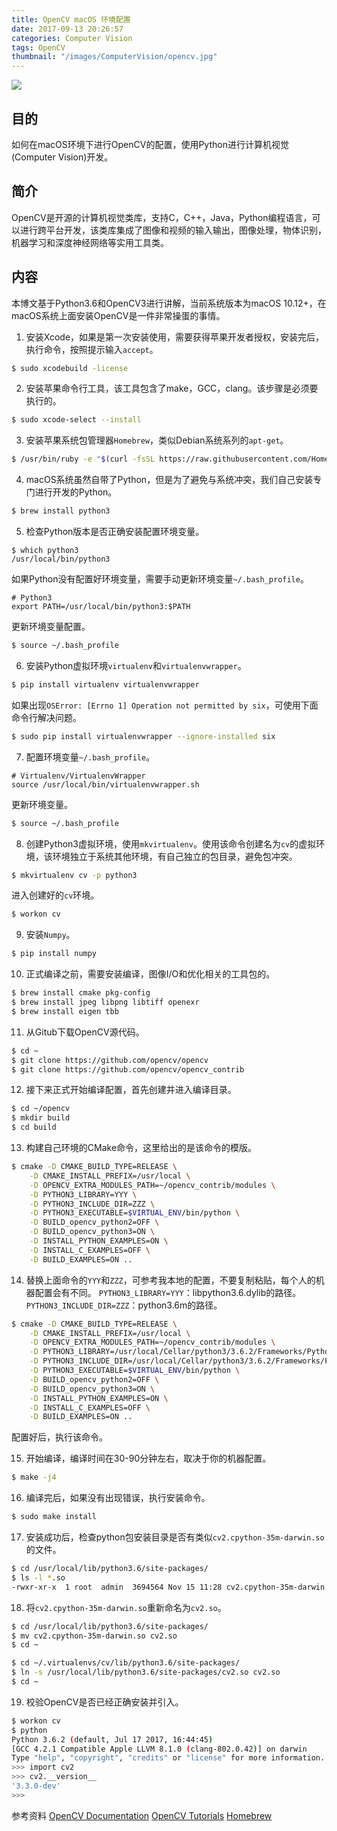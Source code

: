 ```yaml
---
title: OpenCV macOS 环境配置
date: 2017-09-13 20:26:57
categories: Computer Vision
tags: OpenCV
thumbnail: "/images/ComputerVision/opencv.jpg"
---
```

![](/images/ComputerVision/opencv.jpg)

## 目的
如何在macOS环境下进行OpenCV的配置，使用Python进行计算机视觉(Computer Vision)开发。

<!--more-->

## 简介
OpenCV是开源的计算机视觉类库，支持C，C++，Java，Python编程语言，可以进行跨平台开发，该类库集成了图像和视频的输入输出，图像处理，物体识别，机器学习和深度神经网络等实用工具类。

## 内容
本博文基于Python3.6和OpenCV3进行讲解，当前系统版本为macOS 10.12+，在macOS系统上面安装OpenCV是一件非常操蛋的事情。

1. 安装Xcode，如果是第一次安装使用，需要获得苹果开发者授权，安装完后，执行命令，按照提示输入`accept`。
```bash
$ sudo xcodebuild -license
```

2. 安装苹果命令行工具，该工具包含了make，GCC，clang。该步骤是必须要执行的。
```bash
$ sudo xcode-select --install
```

3. 安装苹果系统包管理器`Homebrew`，类似Debian系统系列的`apt-get`。
```bash
$ /usr/bin/ruby -e "$(curl -fsSL https://raw.githubusercontent.com/Homebrew/install/master/install)"
```

4. macOS系统虽然自带了Python，但是为了避免与系统冲突，我们自己安装专门进行开发的Python。
```bash
$ brew install python3
```

5. 检查Python版本是否正确安装配置环境变量。
```
$ which python3
/usr/local/bin/python3
```
  如果Python没有配置好环境变量，需要手动更新环境变量`~/.bash_profile`。
  ```
  # Python3
  export PATH=/usr/local/bin/python3:$PATH
  ```
  更新环境变量配置。
  ```bash
  $ source ~/.bash_profile
  ```

6. 安装Python虚拟环境`virtualenv`和`virtualenvwrapper`。
```bash
$ pip install virtualenv virtualenvwrapper
```
  如果出现`OSError: [Errno 1] Operation not permitted by six`，可使用下面命令行解决问题。
  ```bash
  $ sudo pip install virtualenvwrapper --ignore-installed six
  ```

7. 配置环境变量`~/.bash_profile`。
```
# Virtualenv/VirtualenvWrapper
source /usr/local/bin/virtualenvwrapper.sh
```
  更新环境变量。
  ```bash
  $ source ~/.bash_profile
  ```

8. 创建Python3虚拟环境，使用`mkvirtualenv`。使用该命令创建名为`cv`的虚拟环境，该环境独立于系统其他环境，有自己独立的包目录，避免包冲突。
```bash
$ mkvirtualenv cv -p python3
```
  进入创建好的`cv`环境。
  ```bash
  $ workon cv
  ```

9. 安装`Numpy`。
```bash
$ pip install numpy
```

10. 正式编译之前，需要安装编译，图像I/O和优化相关的工具包的。
```bash
$ brew install cmake pkg-config
$ brew install jpeg libpng libtiff openexr
$ brew install eigen tbb
```

11. 从Gitub下载OpenCV源代码。
```bash
$ cd ~
$ git clone https://github.com/opencv/opencv
$ git clone https://github.com/opencv/opencv_contrib
```

12. 接下来正式开始编译配置，首先创建并进入编译目录。
```bash
$ cd ~/opencv
$ mkdir build
$ cd build
```

13. 构建自己环境的CMake命令，这里给出的是该命令的模版。
```bash
$ cmake -D CMAKE_BUILD_TYPE=RELEASE \
    -D CMAKE_INSTALL_PREFIX=/usr/local \
    -D OPENCV_EXTRA_MODULES_PATH=~/opencv_contrib/modules \
    -D PYTHON3_LIBRARY=YYY \
    -D PYTHON3_INCLUDE_DIR=ZZZ \
    -D PYTHON3_EXECUTABLE=$VIRTUAL_ENV/bin/python \
    -D BUILD_opencv_python2=OFF \
    -D BUILD_opencv_python3=ON \
    -D INSTALL_PYTHON_EXAMPLES=ON \
    -D INSTALL_C_EXAMPLES=OFF \
    -D BUILD_EXAMPLES=ON ..
```

14. 替换上面命令的`YYY`和`ZZZ`，可参考我本地的配置，不要复制粘贴，每个人的机器配置会有不同。
`PYTHON3_LIBRARY=YYY`：libpython3.6.dylib的路径。
`PYTHON3_INCLUDE_DIR=ZZZ`：python3.6m的路径。
```bash
$ cmake -D CMAKE_BUILD_TYPE=RELEASE \
    -D CMAKE_INSTALL_PREFIX=/usr/local \
    -D OPENCV_EXTRA_MODULES_PATH=~/opencv_contrib/modules \
    -D PYTHON3_LIBRARY=/usr/local/Cellar/python3/3.6.2/Frameworks/Python.framework/Versions/3.6/lib/python3.6/config-3.6m-darwin/libpython3.6.dylib \
    -D PYTHON3_INCLUDE_DIR=/usr/local/Cellar/python3/3.6.2/Frameworks/Python.framework/Versions/3.6/include/python3.6m \
    -D PYTHON3_EXECUTABLE=$VIRTUAL_ENV/bin/python \
    -D BUILD_opencv_python2=OFF \
    -D BUILD_opencv_python3=ON \
    -D INSTALL_PYTHON_EXAMPLES=ON \
    -D INSTALL_C_EXAMPLES=OFF \
    -D BUILD_EXAMPLES=ON ..
```
  配置好后，执行该命令。

15. 开始编译，编译时间在30-90分钟左右，取决于你的机器配置。
```bash
$ make -j4
```

16. 编译完后，如果没有出现错误，执行安装命令。
```bash
$ sudo make install
```

17. 安装成功后，检查python包安装目录是否有类似`cv2.cpython-35m-darwin.so`的文件。
```bash
$ cd /usr/local/lib/python3.6/site-packages/
$ ls -l *.so
-rwxr-xr-x  1 root  admin  3694564 Nov 15 11:28 cv2.cpython-35m-darwin.so
```
18. 将`cv2.cpython-35m-darwin.so`重新命名为`cv2.so`。
```bash
$ cd /usr/local/lib/python3.6/site-packages/
$ mv cv2.cpython-35m-darwin.so cv2.so
$ cd ~

$ cd ~/.virtualenvs/cv/lib/python3.6/site-packages/
$ ln -s /usr/local/lib/python3.6/site-packages/cv2.so cv2.so
$ cd ~
```

19. 校验OpenCV是否已经正确安装并引入。
```bash
$ workon cv
$ python
Python 3.6.2 (default, Jul 17 2017, 16:44:45)
[GCC 4.2.1 Compatible Apple LLVM 8.1.0 (clang-802.0.42)] on darwin
Type "help", "copyright", "credits" or "license" for more information.
>>> import cv2
>>> cv2.__version__
'3.3.0-dev'
>>>
```

参考资料
[OpenCV Documentation](http://docs.opencv.org/master/d9/df8/tutorial_root.html)
[OpenCV Tutorials](http://www.pyimagesearch.com/2016/12/05/macos-install-opencv-3-and-python-3-5/)
[Homebrew](https://brew.sh)
